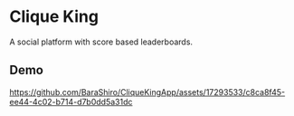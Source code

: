 # Clique King

A social platform with score based leaderboards.

## Demo

https://github.com/BaraShiro/CliqueKingApp/assets/17293533/c8ca8f45-ee44-4c02-b714-d7b0dd5a31dc

